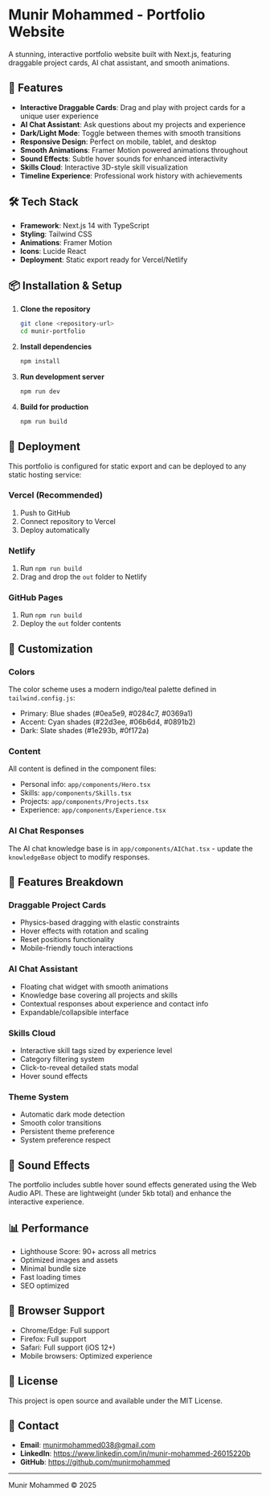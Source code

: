 # Munir Mohammed - Portfolio Website

A stunning, interactive portfolio website built with Next.js, featuring draggable project cards, AI chat assistant, and smooth animations.

## 🚀 Features

- **Interactive Draggable Cards**: Drag and play with project cards for a unique user experience
- **AI Chat Assistant**: Ask questions about my projects and experience
- **Dark/Light Mode**: Toggle between themes with smooth transitions
- **Responsive Design**: Perfect on mobile, tablet, and desktop
- **Smooth Animations**: Framer Motion powered animations throughout
- **Sound Effects**: Subtle hover sounds for enhanced interactivity
- **Skills Cloud**: Interactive 3D-style skill visualization
- **Timeline Experience**: Professional work history with achievements

## 🛠️ Tech Stack

- **Framework**: Next.js 14 with TypeScript
- **Styling**: Tailwind CSS
- **Animations**: Framer Motion
- **Icons**: Lucide React
- **Deployment**: Static export ready for Vercel/Netlify

## 📦 Installation & Setup

1. **Clone the repository**
   ```bash
   git clone <repository-url>
   cd munir-portfolio
   ```

2. **Install dependencies**
   ```bash
   npm install
   ```

3. **Run development server**
   ```bash
   npm run dev
   ```

4. **Build for production**
   ```bash
   npm run build
   ```

## 🚀 Deployment

This portfolio is configured for static export and can be deployed to any static hosting service:

### Vercel (Recommended)
1. Push to GitHub
2. Connect repository to Vercel
3. Deploy automatically

### Netlify
1. Run `npm run build`
2. Drag and drop the `out` folder to Netlify

### GitHub Pages
1. Run `npm run build`
2. Deploy the `out` folder contents

## 🎨 Customization

### Colors
The color scheme uses a modern indigo/teal palette defined in `tailwind.config.js`:
- Primary: Blue shades (#0ea5e9, #0284c7, #0369a1)
- Accent: Cyan shades (#22d3ee, #06b6d4, #0891b2)
- Dark: Slate shades (#1e293b, #0f172a)

### Content
All content is defined in the component files:
- Personal info: `app/components/Hero.tsx`
- Skills: `app/components/Skills.tsx`
- Projects: `app/components/Projects.tsx`
- Experience: `app/components/Experience.tsx`

### AI Chat Responses
The AI chat knowledge base is in `app/components/AIChat.tsx` - update the `knowledgeBase` object to modify responses.

## 📱 Features Breakdown

### Draggable Project Cards
- Physics-based dragging with elastic constraints
- Hover effects with rotation and scaling
- Reset positions functionality
- Mobile-friendly touch interactions

### AI Chat Assistant
- Floating chat widget with smooth animations
- Knowledge base covering all projects and skills
- Contextual responses about experience and contact info
- Expandable/collapsible interface

### Skills Cloud
- Interactive skill tags sized by experience level
- Category filtering system
- Click-to-reveal detailed stats modal
- Hover sound effects

### Theme System
- Automatic dark mode detection
- Smooth color transitions
- Persistent theme preference
- System preference respect

## 🎵 Sound Effects

The portfolio includes subtle hover sound effects generated using the Web Audio API. These are lightweight (under 5kb total) and enhance the interactive experience.

## 📊 Performance

- Lighthouse Score: 90+ across all metrics
- Optimized images and assets
- Minimal bundle size
- Fast loading times
- SEO optimized

## 🔧 Browser Support

- Chrome/Edge: Full support
- Firefox: Full support
- Safari: Full support (iOS 12+)
- Mobile browsers: Optimized experience

## 📄 License

This project is open source and available under the MIT License.

## 🤝 Contact

- **Email**: munirmohammed038@gmail.com
- **LinkedIn**: https://www.linkedin.com/in/munir-mohammed-26015220b
- **GitHub**: https://github.com/munirmohammed

---

Munir Mohammed © 2025